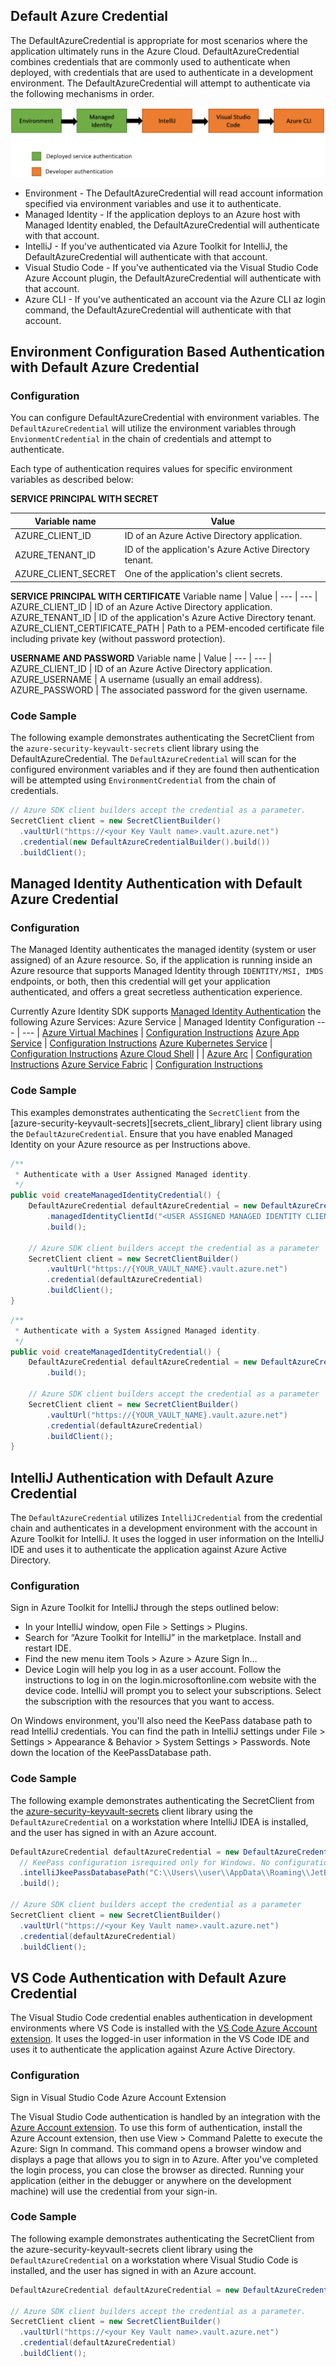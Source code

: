 ## Default Azure Credential

The DefaultAzureCredential is appropriate for most scenarios where the application ultimately runs in the Azure Cloud.
DefaultAzureCredential combines credentials that are commonly used to authenticate when deployed, with credentials that
are used to authenticate in a development environment. The DefaultAzureCredential will attempt to authenticate via the
following mechanisms in order.

![DefaultAzureCredential authentication flow](https://github.com/Azure/azure-sdk-for-java/raw/main/sdk/identity/azure-identity/images/defaultazurecredential.png)


* Environment - The DefaultAzureCredential will read account information specified via environment variables and use it to authenticate.
* Managed Identity - If the application deploys to an Azure host with Managed Identity enabled, the DefaultAzureCredential will authenticate with that account.
* IntelliJ - If you've authenticated via Azure Toolkit for IntelliJ, the DefaultAzureCredential will authenticate with that account.
* Visual Studio Code - If you've authenticated via the Visual Studio Code Azure Account plugin, the DefaultAzureCredential will authenticate with that account.
* Azure CLI - If you've authenticated an account via the Azure CLI az login command, the DefaultAzureCredential will authenticate with that account.

## Environment Configuration Based Authentication with Default Azure Credential

### Configuration

You can configure DefaultAzureCredential with environment variables. The `DefaultAzureCredential` will utilize the environment variables through `EnvionmentCredential` in the chain of credentials and attempt to authenticate.

Each type of authentication requires values for specific environment variables as described below:

**SERVICE PRINCIPAL WITH SECRET**

Variable name | Value |
--- | --- |
AZURE_CLIENT_ID |	ID of an Azure Active Directory application.
AZURE_TENANT_ID	| ID of the application's Azure Active Directory tenant.
AZURE_CLIENT_SECRET |	One of the application's client secrets.

**SERVICE PRINCIPAL WITH CERTIFICATE**
Variable name | Value |
--- | --- |
AZURE_CLIENT_ID | ID of an Azure Active Directory application.
AZURE_TENANT_ID |	ID of the application's Azure Active Directory tenant.
AZURE_CLIENT_CERTIFICATE_PATH	| Path to a PEM-encoded certificate file including private key (without password protection).

**USERNAME AND PASSWORD**
Variable name | Value |
--- | --- |
AZURE_CLIENT_ID |	ID of an Azure Active Directory application.
AZURE_USERNAME | A username (usually an email address).
AZURE_PASSWORD | The associated password for the given username.

### Code Sample
The following example demonstrates authenticating the SecretClient from the `azure-security-keyvault-secrets` client library using the DefaultAzureCredential. The `DefaultAzureCredential` will scan for the configured environment variables and if they are found then authentication will be attempted using `EnvironmentCredential` from the chain of credentials.

```java
// Azure SDK client builders accept the credential as a parameter.
SecretClient client = new SecretClientBuilder()
  .vaultUrl("https://<your Key Vault name>.vault.azure.net")
  .credential(new DefaultAzureCredentialBuilder().build())
  .buildClient();
```



## Managed Identity Authentication with Default Azure Credential

### Configuration
The Managed Identity authenticates the managed identity (system or user assigned) of an Azure resource. So, if the application is running inside an Azure resource that supports Managed Identity through `IDENTITY/MSI, IMDS` endpoints, or both, then this credential will get your application authenticated, and offers a great secretless authentication experience.

Currently Azure Identity SDK supports [Managed Identity Authentication]((https://docs.microsoft.com/azure/active-directory/managed-identities-azure-resources/overview)) the following Azure Services:
Azure Service | Managed Identity Configuration
--- | --- |
[Azure Virtual Machines](https://docs.microsoft.com/azure/active-directory/managed-identities-azure-resources/how-to-use-vm-token) | [Configuration Instructions](https://docs.microsoft.com/en-us/azure/active-directory/managed-identities-azure-resources/qs-configure-portal-windows-vm)
[Azure App Service](https://docs.microsoft.com/azure/app-service/overview-managed-identity?tabs=java) | [Configuration Instructions](https://docs.microsoft.com/en-us/azure/app-service/overview-managed-identity?tabs=java)
[Azure Kubernetes Service](https://docs.microsoft.com/azure/aks/use-managed-identity) | [Configuration Instructions](https://docs.microsoft.com/azure/aks/use-managed-identity)
[Azure Cloud Shell](https://docs.microsoft.com/azure/cloud-shell/msi-authorization) |  |
[Azure Arc](https://docs.microsoft.com/azure/azure-arc/servers/managed-identity-authentication) | [Configuration Instructions](https://docs.microsoft.com/en-us/azure/azure-arc/servers/security-overview#using-a-managed-identity-with-arc-enabled-servers)
[Azure Service Fabric](https://docs.microsoft.com/azure/service-fabric/concepts-managed-identity) | [Configuration Instructions](https://docs.microsoft.com/en-us/azure/service-fabric/configure-existing-cluster-enable-managed-identity-token-service)


### Code Sample
This examples demonstrates authenticating the `SecretClient` from the [azure-security-keyvault-secrets][secrets_client_library] client library using the `DefaultAzureCredential`. Ensure that you have enabled Managed Identity on your Azure resource as per Instructions above.

```java
/**
 * Authenticate with a User Assigned Managed identity.
 */
public void createManagedIdentityCredential() {
    DefaultAzureCredential defaultAzureCredential = new DefaultAzureCredentialBuilder()
        .managedIdentityClientId("<USER ASSIGNED MANAGED IDENTITY CLIENT ID>") // only required for user assigned
        .build();

    // Azure SDK client builders accept the credential as a parameter
    SecretClient client = new SecretClientBuilder()
        .vaultUrl("https://{YOUR_VAULT_NAME}.vault.azure.net")
        .credential(defaultAzureCredential)
        .buildClient();
}
```

```java
/**
 * Authenticate with a System Assigned Managed identity.
 */
public void createManagedIdentityCredential() {
    DefaultAzureCredential defaultAzureCredential = new DefaultAzureCredentialBuilder()
        .build();

    // Azure SDK client builders accept the credential as a parameter
    SecretClient client = new SecretClientBuilder()
        .vaultUrl("https://{YOUR_VAULT_NAME}.vault.azure.net")
        .credential(defaultAzureCredential)
        .buildClient();
}
```


## IntelliJ Authentication with Default Azure Credential

The `DefaultAzureCredential` utilizes `IntelliJCredential` from the credential chain and authenticates in a development environment with the account in Azure Toolkit for IntelliJ. It uses the logged in user information on the IntelliJ IDE and uses it to authenticate the application against Azure Active Directory.

### Configuration

Sign in Azure Toolkit for IntelliJ through the steps outlined below:

* In your IntelliJ window, open File > Settings > Plugins.
* Search for “Azure Toolkit for IntelliJ” in the marketplace. Install and restart IDE.
* Find the new menu item Tools > Azure > Azure Sign In…
* Device Login will help you log in as a user account. Follow the instructions to log in on the login.microsoftonline.com website with the device code. IntelliJ will prompt you to select your subscriptions. Select the subscription with the resources that you want to access.

On Windows environment, you'll also need the KeePass database path to read IntelliJ credentials. You can find the path in IntelliJ settings under File > Settings > Appearance & Behavior > System Settings > Passwords. Note down the location of the KeePassDatabase path.



### Code Sample
The following example demonstrates authenticating the SecretClient from the [azure-security-keyvault-secrets]() client library using the `DefaultAzureCredential` on a workstation where IntelliJ IDEA is installed, and the user has signed in with an Azure account.
```java
DefaultAzureCredential defaultAzureCredential = new DefaultAzureCredentialBuilder()
  // KeePass configuration isrequired only for Windows. No configuration needed for Linux / Mac.
  .intelliJkeePassDatabasePath("C:\\Users\\user\\AppData\\Roaming\\JetBrains\\IdeaIC2020.1\\c.kdbx")
  .build();

// Azure SDK client builders accept the credential as a parameter
SecretClient client = new SecretClientBuilder()
  .vaultUrl("https://<your Key Vault name>.vault.azure.net")
  .credential(defaultAzureCredential)
  .buildClient();
```

## VS Code Authentication with Default Azure Credential

The Visual Studio Code credential enables authentication in development environments where VS Code is installed with the [VS Code Azure Account extension](https://docs.microsoft.com/en-us/azure/developer/java/sdk/identity-dev-env-auth#intellij-credential). It uses the logged-in user information in the VS Code IDE and uses it to authenticate the application against Azure Active Directory.

### Configuration

Sign in Visual Studio Code Azure Account Extension

The Visual Studio Code authentication is handled by an integration with the [Azure Account extension](https://marketplace.visualstudio.com/items?itemName=ms-vscode.azure-account). To use this form of authentication, install the Azure Account extension, then use View > Command Palette to execute the Azure: Sign In command. This command opens a browser window and displays a page that allows you to sign in to Azure. After you've completed the login process, you can close the browser as directed. Running your application (either in the debugger or anywhere on the development machine) will use the credential from your sign-in.


### Code Sample
The following example demonstrates authenticating the SecretClient from the azure-security-keyvault-secrets client library using the `DefaultAzureCredential` on a workstation where Visual Studio Code is installed, and the user has signed in with an Azure account.

```java
DefaultAzureCredential defaultAzureCredential = new DefaultAzureCredentialBuilder().build();

// Azure SDK client builders accept the credential as a parameter.
SecretClient client = new SecretClientBuilder()
  .vaultUrl("https://<your Key Vault name>.vault.azure.net")
  .credential(defaultAzureCredential)
  .buildClient();
```

